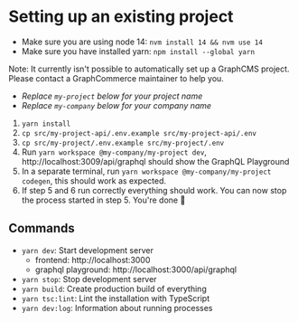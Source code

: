 # Setting up an existing project

- Make sure you are using node 14: `nvm install 14 && nvm use 14`
- Make sure you have installed yarn: `npm install --global yarn`

Note: It currently isn't possible to automatically set up a GraphCMS project.
Please contact a GraphCommerce maintainer to help you.

- _Replace `my-project` below for your project name_
- _Replace `my-company` below for your company name_

1. `yarn install`
2. `cp src/my-project-api/.env.example src/my-project-api/.env`
3. `cp src/my-project/.env.example src/my-project/.env`
4. Run `yarn workspace @my-company/my-project dev`,
   http://localhost:3009/api/graphql should show the GraphQL Playground
5. In a separate terminal, run `yarn workspace @my-company/my-project codegen`,
   this should work as expected.
6. If step 5 and 6 run correctly everything should work. You can now stop the
   process started in step 5. You're done 🎉

## Commands

- `yarn dev`: Start development server
  - frontend: http://localhost:3000
  - graphql playground: http://localhost:3000/api/graphql
- `yarn stop`: Stop development server
- `yarn build`: Create production build of everything
- `yarn tsc:lint`: Lint the installation with TypeScript
- `yarn dev:log`: Information about running processes
